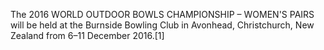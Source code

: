 The 2016 WORLD OUTDOOR BOWLS CHAMPIONSHIP – WOMEN'S PAIRS will be held at the Burnside Bowling Club in Avonhead, Christchurch, New Zealand from 6–11 December 2016.[1]
